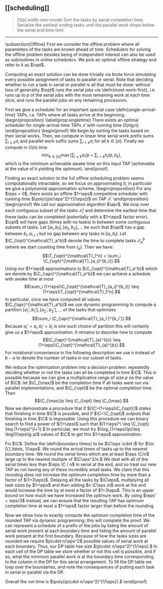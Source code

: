 [[scheduling]]
$$\newcommand{\eps}{\varepsilon}$$
$$\newcommand{\opt}{\mathsf{OPT}}$$
$$\newcommand{\apr}{\mathsf{APR}}$$
$$\newcommand{\poly}{\mathsf{poly}}$$
$$\newcommand{\T}{\mathsf{T}}$$
$$\newcommand{\C}{\mathsf{C}}$$
$$\newcommand{\bigO}{\mathcal{O}}$$
---

> [!tip] width zero model
> Sort the tasks by serial completion time. 
> Serialize the earliest ending tasks until the parallel work drops below the serial end time limit.

---
\subsection{Offline}
First we consider the offline problem where all parameters of
the tasks are known ahead of time.
Schedulers for solving the offline problem besides being of
independent interest can also be used as subroutines in online
schedulers. We pick an optimal offline strategy and refer to
it as $\opt$.

Computing an exact solution can be done trivially via brute force
simulating every possible assignment of tasks to parallel or
serial. Note that deciding whether to run a task in serial or
parallel is all that must be done: without loss of generality
$\opt$ runs the serial jobs via \defn{most-work-first}, i.e. runs
up to $p$ of the serial jobs with the most remaining work at each
time slice, and runs the parallel jobs on any remaining
processors. 

First we give a scheduler for an important special case
\defn{single-arrival-time} TAPs, i.e. TAPs where 
all tasks arrive at the beginning.
\begin{proposition}
  \label{prop:singletime}
  There exists an optimal scheduler for single-arrival-time TAPs
  $\mathcal{T}$ with running time $O(n\lg n)$.
\end{proposition}
\begin{proof}
  We begin by sorting the tasks based on their serial works.
  Then, we compute in linear time serial work prefix sums
  $\sum_{i\leq k} \sigma_i$ and parallel work suffix sums
  $\sum_{i> k} \pi_i$ for all $k \in [n]$.
  Finally we compute in $O(n)$ time $$\min_{k\in [n]}
  \max\left(\sum_{i\leq k} \sigma_i/p + \sum_{i>k}\pi_i / p, \sigma_k\right),$$
  which is the minimum achievable awake time on this input TAP (achievable at the value of $k$ yielding the optimum). 
\end{proof}

Finding an exact solution to the full offline scheduling problem seems computationally intractable, so we focus on approximating it; in particular we give a polynomial approximation scheme.
\begin{proposition}
  For any $\eps > 0$, there exists an offline $1+\eps$ competitive scheduler with running time $\poly((pn/\eps^2)^{1/\eps})$ on TAP $\mathcal{T}$.
\end{proposition}
\begin{proof}
  We call our approximation algorithm $\apr$. We loop over each contiguous subset of the tasks $\mathcal{T}_{i}^{j}$ and determine the earliest time that these tasks can be completed (potentially with a $1+\eps$ factor error). $\opt$ will have gaps (times with no tasks) in between some contiguous subsets of tasks. Let $[a_1,b_1], [a_2,b_2],\ldots$ be such that $\opt$ has a gap between $b_i, a_{i+1}$ but no gap between any tasks in $[a_i,b_i]$. Let $\C_{\opt}^{\mathcal{T}_a^b}$ denote the time to complete tasks $\mathcal{T}_a^b$ (where we start counting time from $t_a$). Then we have:
  $$\T_{\opt}^{\mathcal{T}_1^n} = \sum_i
  \C_{\opt}^{\mathcal{T}_{a_i}^{b_i}}.$$
  Using our $1+\eps$ approximations to $\C_{\opt}^{\mathcal{T}_a^b}$ which we denote by $\C_{\apr}^{\mathcal{T}_a^b}$ we can achieve a schedule with awake time at most
  $$\sum_i (1+\eps)\C_{\opt}^{\mathcal{T}_{a_i}^{b_i}} \leq
  (1+\eps)\T_{\opt}^{\mathcal{T}_1^n}.$$
  In particular, once we have computed all values $\C_{\apr}^{\mathcal{T}_a^b}$ we use dynamic programming to compute a partition $[a_1',b_1'],[a_2',b_2'],\ldots$  of the tasks that optimizes 
  $$\sum_i \C_{\apr}^{\mathcal{T}_{a_i'}^{b_i'}}.$$
  Because $a_i'=a_i,b_i'=b_i$ is one such choice of partition this will certainly give us a $1+\eps$ approximation. It remains to describe how to compute 
  $$\C_{\apr}^{\mathcal{T}_{a}^{b}} \leq
  (1+\eps)\C_{\opt}^{\mathcal{T}_{a}^{b}}.$$
  For notational convenience in the following description we use $n$ instead of $b-a$ to denote the number of tasks in our subset of tasks.

  We reduce the optimization problem into a decision problem: repeatedly deciding whether or not the tasks can all be completed in time $\C$. This is possible because we can give a multiplicative range of size $p$ on the value of $\C$: let $\C_{\max}$ be the completion time if all tasks were run via parallel implementations, and $\C_{\opt}$ be the optimal completion time. Then
  $$\C_{\max}/p \leq \C_{\opt} \leq \C_{\max}.$$
  Now we demonstrate a procedure that if ${\C>(1+\eps)\C_{\opt}}$ states that finishing in time $\C$ is possible, and if $\C<\C_{\opt}$ outputs that finishing in time $\C$ is impossible. Using this procedure we can binary search to find a power of $(1+\eps)$ such that $(1+\eps)^i \leq \C_{\opt} \leq (1+\eps)^{i+1}.$ In particular, we must try $\log_{1+\eps}(p)\leq \bigO(\eps\lg p)$ values of $\C$ to get this $1+\eps$ approximation.

  Fix $\C$. Define the \defn{boundary times} to be $\C\eps \cdot i$ for $i\in 0,1,\ldots, 1/\eps$. We round the arrival times of tasks up to the nearest boundary time. We round the serial times which are at least $\eps \C/n$ large up to the nearest multiple of $\C\eps^2/n.$ We deal with all of the serial times less than $\eps \C / n$ in serial at the end, and so treat our new TAP as not having any of these incredibly small tasks. We claim that this rounding does not increase the optimum completion time by more than a factor of $(1+3\eps)$. Delaying all the tasks by $\C\eps$, multiplying all task sizes by $1+\eps$ and then adding $n \C\eps /n$ work at the end would increase the time by at most a factor of $1+3\eps$. This is an upper bound on how much we have increased the optimum work. By using $\eps' = \eps/3$ instead, we can ensure that the resulting TAP has optimum completion time at most a $1+\eps$ factor larger than before the rounding.

  Now we show how to exactly compute the optimum completion time of the rounded TAP via dynamic programming; this will complete the proof. We can represent a schedule of a prefix of the jobs by listing the amount of serial work present at each boundary time and listing the amount of parallel work present at the first boundary. Because of how the tasks sizes are rounded we require $p\cdot n/\eps^2$ possible values of serial work at each boundary. Thus, our DP table has size $(p\cdot n/\eps^2)^{1/\eps}.$  In each cell of the DP table we store whether or not this cell is possible, and if so, what the minimum parallel work is at the boundary time corresponding to the column in the DP for this serial arrangement. To fill the DP table we loop over the boundaries, and note the consequences of putting each task in serial or parallel via the DP.

  Overall the run time is $\poly((p\cdot n/\eps^2)^{1/\eps}).$
\end{proof}
